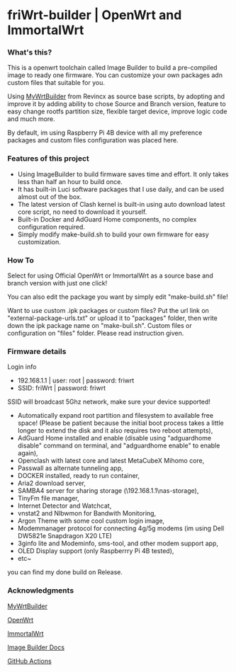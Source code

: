 # friWrt-builder | OpenWrt and ImmortalWrt

### What's this?
This is a openwrt toolchain called Image Builder to build a pre-compiled image to ready one firmware. You can customize your own packages adn custom files that suitable for you. 

Using [MyWrtBuilder](https://github.com/Revincx/MyWrtBuilder) from Revincx as source base scripts, by adopting and improve it by adding ability to chose Source and Branch version, feature to easy change rootfs partition size, flexible target device, improve logic code and much more.

By default, im using Raspberry Pi 4B device with all my preference packages and custom files configuration was placed here.

### Features of this project
* Using ImageBuilder to build firmware saves time and effort. It only takes less than half an hour to build once.
* It has built-in Luci software packages that I use daily, and can be used almost out of the box.
* The latest version of Clash kernel is built-in using auto download latest core script, no need to download it yourself.
* Built-in Docker and AdGuard Home components, no complex configuration required.
* Simply modify make-build.sh to build your own firmware for easy customization.

### How To
Select for using Official OpenWrt or ImmortalWrt as a source base and branch version with just one click!

You can also edit the package you want by simply edit "make-build.sh" file!

Want to use custom .ipk packages or custom files?
Put the url link on "external-package-urls.txt" or upload it to "packages" folder, then write down the ipk package name on "make-buil.sh".
Custom files or configuration on "files" folder.
Please read instruction given.

### Firmware details

Login info
* 192.168.1.1 | user: root | password: friwrt
* SSID: friWrt | password: friwrt

SSID will broadcast 5Ghz network, make sure your device supported!

- Automatically expand root partition and filesystem to available free space! (Please be patient because the initial boot process takes a little longer to extend the disk and it also requires two reboot attempts),
- AdGuard Home installed and enable (disable using "adguardhome disable" command on terminal, and "adguardhome enable" to enable again),
- Openclash with latest core and latest MetaCubeX Mihomo core,
- Passwall as alternate tunneling app,
- DOCKER installed, ready to run container,
- Aria2 download server,
- SAMBA4 server for sharing storage (\\192.168.1.1\nas-storage),
- TinyFm file manager,
- Internet Detector and Watchcat,
- vnstat2 and Nlbwmon for Bandwith Monitoring,
- Argon Theme with some cool custom login image,
- Modemmanager protocol for connecting 4g/5g modems (im using Dell DW5821e Snapdragon X20 LTE)
- 3ginfo lite and Modeminfo, sms-tool, and other modem support app,
- OLED Display support (only Raspberrry Pi 4B tested),
- etc~

you can find my done build on Release.

### Acknowledgments

[MyWrtBuilder](https://github.com/Revincx/MyWrtBuilder)

[OpenWrt](https://github.com/openwrt/openwrt/)

[ImmortalWrt](https://github.com/immortalwrt/immortalwrt)

[Image Builder Docs](https://openwrt.org/docs/guide-user/additional-software/imagebuilder)

[GitHub Actions](https://github.com/features/actions)

